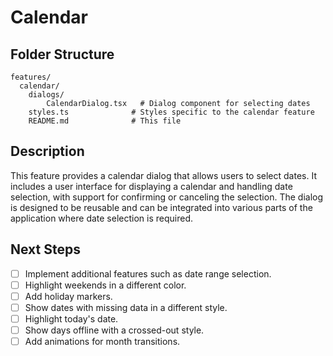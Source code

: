 # Calendar

## Folder Structure

```
features/
  calendar/
    dialogs/
        CalendarDialog.tsx   # Dialog component for selecting dates
    styles.ts              # Styles specific to the calendar feature
    README.md              # This file
```

## Description

This feature provides a calendar dialog that allows users to select dates. It includes a user interface for displaying a calendar and handling date selection, with support for confirming or canceling the selection. The dialog is designed to be reusable and can be integrated into various parts of the application where date selection is required.

## Next Steps

- [ ] Implement additional features such as date range selection.
- [ ] Highlight weekends in a different color.
- [ ] Add holiday markers.
- [ ] Show dates with missing data in a different style.
- [ ] Highlight today's date.
- [ ] Show days offline with a crossed-out style.
- [ ] Add animations for month transitions.

